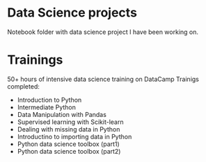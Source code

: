 # Data Science projects
Notebook folder with data science project I have been working on.

# Trainings
50+ hours of intensive data science training on DataCamp
Trainigs completed:

- Introduction to Python
- Intermediate Python
- Data Manipulation with Pandas
- Supervised learning with Scikit-learn
- Dealing with missing data in Python
- Introductino to importing data in Python
- Python data science toolbox (part1)
- Python data science toolbox (part2)
